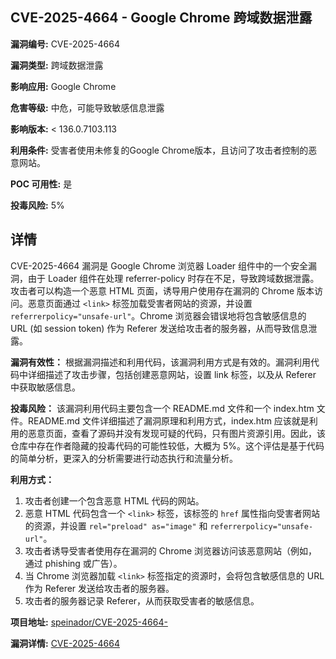 ## CVE-2025-4664 - Google Chrome 跨域数据泄露

**漏洞编号:** CVE-2025-4664

**漏洞类型:** 跨域数据泄露

**影响应用:** Google Chrome

**危害等级:** 中危，可能导致敏感信息泄露

**影响版本:** < 136.0.7103.113

**利用条件:** 受害者使用未修复的Google Chrome版本，且访问了攻击者控制的恶意网站。

**POC 可用性:** 是

**投毒风险:** 5%

## 详情

CVE-2025-4664 漏洞是 Google Chrome 浏览器 Loader 组件中的一个安全漏洞，由于 Loader 组件在处理 referrer-policy 时存在不足，导致跨域数据泄露。攻击者可以构造一个恶意 HTML 页面，诱导用户使用存在漏洞的 Chrome 版本访问。恶意页面通过 `<link>` 标签加载受害者网站的资源，并设置 `referrerpolicy="unsafe-url"`。Chrome 浏览器会错误地将包含敏感信息的 URL (如 session token) 作为 Referer 发送给攻击者的服务器，从而导致信息泄露。

**漏洞有效性：**
根据漏洞描述和利用代码，该漏洞利用方式是有效的。漏洞利用代码中详细描述了攻击步骤，包括创建恶意网站，设置 link 标签，以及从 Referer 中获取敏感信息。

**投毒风险：**
该漏洞利用代码主要包含一个 README.md 文件和一个 index.htm 文件。README.md 文件详细描述了漏洞原理和利用方式，index.htm 应该就是利用的恶意页面，查看了源码并没有发现可疑的代码，只有图片资源引用。因此，该仓库中存在作者隐藏的投毒代码的可能性较低，大概为 5%。这个评估是基于代码的简单分析，更深入的分析需要进行动态执行和流量分析。

**利用方式：**
1.  攻击者创建一个包含恶意 HTML 代码的网站。
2.  恶意 HTML 代码包含一个 `<link>` 标签，该标签的 `href` 属性指向受害者网站的资源，并设置 `rel="preload" as="image"` 和 `referrerpolicy="unsafe-url"`。
3.  攻击者诱导受害者使用存在漏洞的 Chrome 浏览器访问该恶意网站（例如，通过 phishing 或广告）。
4.  当 Chrome 浏览器加载 `<link>` 标签指定的资源时，会将包含敏感信息的 URL 作为 Referer 发送给攻击者的服务器。
5.  攻击者的服务器记录 Referer，从而获取受害者的敏感信息。

**项目地址:** [speinador/CVE-2025-4664-](https://github.com/speinador/CVE-2025-4664-)

**漏洞详情:** [CVE-2025-4664](https://nvd.nist.gov/vuln/detail/CVE-2025-4664)